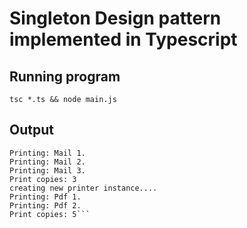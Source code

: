 # Singleton Design pattern implemented in Typescript

## Running program

`tsc *.ts && node main.js`

## Output

```creating new printer instance....
Printing: Mail 1.
Printing: Mail 2.
Printing: Mail 3.
Print copies: 3
creating new printer instance....
Printing: Pdf 1.
Printing: Pdf 2.
Print copies: 5```